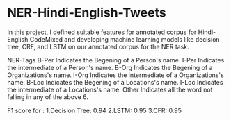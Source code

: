 # NER-Hindi-English-Tweets
In this project, I defined suitable features for annotated corpus for Hindi-English CodeMixed and developing machine learning models like decision tree, CRF, and LSTM on our annotated corpus for the NER task.


NER-Tags
B-Per Indicates the Begening of a Person's name.
I-Per Indicates the intermediate of a Person's name.
B-Org Indicates the Begening of a Organizations's name.
I-Org Indicates the intermediate of a Organizations's name.
B-Loc Indicates the Begening of a Locations's name.
I-Loc Indicates the intermediate of a Locations's name.
Other Indicates all the word not falling in any of the above 6.


F1 score for :
    1.Decision Tree: 0.94
    2.LSTM:          0.95
    3.CFR:           0.95
